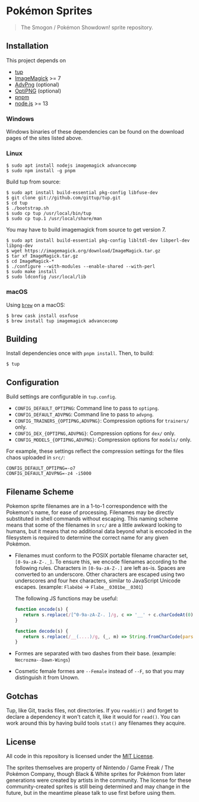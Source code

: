 # Pokémon Sprites

> The Smogon / Pokémon Showdown! sprite repository.

## Installation

This project depends on

- [tup](http://gittup.org/tup/)
- [ImageMagick](http://www.imagemagick.org/) >= 7
- [AdvPng](http://www.advancemame.it/doc-advpng.html) (optional)
- [OptiPNG](http://optipng.sourceforge.net/) (optional)
- [pnpm](https://pnpm.js.org)
- [node.js](https://nodejs.org) >= 13

### Windows

Windows binaries of these dependencies can be found on the download pages of the sites listed above.

### Linux

```
$ sudo apt install nodejs imagemagick advancecomp
$ sudo npm install -g pnpm
```

Build tup from source:

```
$ sudo apt install build-essential pkg-config libfuse-dev
$ git clone git://github.com/gittup/tup.git
$ cd tup
$ ./bootstrap.sh
$ sudo cp tup /usr/local/bin/tup
$ sudo cp tup.1 /usr/local/share/man
```

You may have to build imagemagick from source to get version 7.

```
$ sudo apt install build-essential pkg-config libltdl-dev libperl-dev libpng-dev
$ wget https://imagemagick.org/download/ImageMagick.tar.gz
$ tar xf ImageMagick.tar.gz
$ cd ImageMagick-*
$ ./configure --with-modules --enable-shared --with-perl
$ sudo make install
$ sudo ldconfig /usr/local/lib
```

### macOS

Using [`brew`](https://brew.sh/) on  a macOS:

```
$ brew cask install osxfuse
$ brew install tup imagemagick advancecomp
```

## Building

Install dependencies once with `pnpm install`. Then, to build:

```
$ tup
```

## Configuration

Build settings are configurable in `tup.config`.

- `CONFIG_DEFAULT_OPTIPNG`: Command line to pass to `optipng`.
- `CONFIG_DEFAULT_ADVPNG`: Command line to pass to `advpng`.
- `CONFIG_TRAINERS_{OPTIPNG,ADVPNG}`: Compression options for `trainers/` only.
- `CONFIG_DEX_{OPTIPNG,ADVPNG}`: Compression options for `dex/` only.
- `CONFIG_MODELS_{OPTIPNG,ADVPNG}`: Compression options for `models/` only.

For example, these settings reflect the compression settings for the files chaos uploaded in `src/`:
```
CONFIG_DEFAULT_OPTIPNG=-o7
CONFIG_DEFAULT_ADVPNG=-z4 -i5000
```

## Filename Scheme

Pokemon sprite filenames are in a 1-to-1 correspondence with the Pokemon's name, for ease of processing. Filenames may be directly substituted in shell commands without escaping. This naming scheme means that some of the filenames in `src/` are a little awkward looking to humans, but it means that no additional data beyond what is encoded in the filesystem is required to determine the correct name for any given Pokémon. 

- Filenames must conform to the POSIX portable filename character set, `[0-9a-zA-Z-._]`. To ensure this, we encode filenames according to the following rules. Characters in `[0-9a-zA-Z-.]` are left as-is. Spaces are converted to an underscore. Other characters are escaped using two underscores and four hex characters, similar to JavaScript Unicode escapes. (example: `Flabébé` -> `Flabe__0301be__0301`)

    The following JS functions may be useful:
     ```javascript
    function encode(s) {
        return s.replace(/[^0-9a-zA-Z-. ]/g, c => '__' + c.charCodeAt(0).toString(16).padStart(4, '0')).replace(" ", "_");
    }
    
    function decode(s) {
        return s.replace(/__(....)/g, (_, m) => String.fromCharCode(parseInt(m, 16))).replace("_", " ");
    }
    ```

- Formes are separated with two dashes from their base. (example: `Necrozma--Dawn-Wings`)

- Cosmetic female formes are `--Female` instead of `--F`, so that you may distinguish it from Unown.

## Gotchas

Tup, like Git, tracks files, not directories. If you `readdir()` and forget to declare a dependency it won't catch it, like it would for `read()`. You can work around this by having build tools `stat()` any filenames they acquire.

## License

All code in this repository is licensed under the [MIT License](https://opensource.org/licenses/MIT).

The sprites themselves are property of Nintendo / Game Freak / The Pokémon Company, though Black & White sprites for Pokémon from later generations were created by artists in the community. The license for these community-created sprites is still being determined and may change in the future, but in the meantime please talk to use first before using them.
